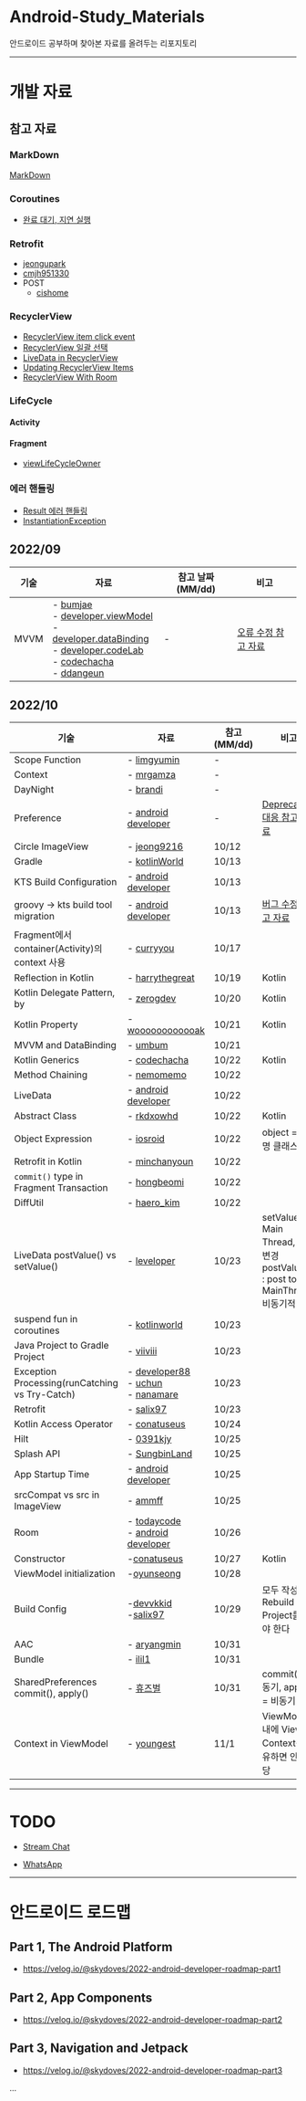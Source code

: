# Android-Study_Materials
안드로이드 공부하며 찾아본 자료를 올려두는 리포지토리

---

# 개발 자료

## 참고 자료

### MarkDown
[MarkDown](https://ingu627.github.io/md/markdown_grammar/)

### Coroutines
- [완료 대기, 지연 실행](https://goni95.tistory.com/3)

### Retrofit
- [jeongupark](https://jeongupark-study-house.tistory.com/208)
- [cmjh951330](https://velog.io/@cmjh951330/restrofit2-method)
- POST
  - [cishome](https://cishome.tistory.com/137)  

### RecyclerView
- [RecyclerView item click event](https://jaeyeong951.medium.com/recyclerview%EC%9D%98-onclicklistener-%EA%B5%AC%ED%98%84-c1c4bf16e90f)
- [RecyclerView 일괄 선택](https://hwanine.github.io/android/Android-Checkbox4/)
- [LiveData in RecyclerView](https://s2choco.tistory.com/26)
- [Updating RecyclerView Items](https://todaycode.tistory.com/55)
- [RecyclerView With Room](https://todaycode.tistory.com/34)

### LifeCycle
#### Activity
#### Fragment
- [viewLifeCycleOwner](https://gift123.tistory.com/57)

### 에러 핸들링
- [Result 에러 핸들링](https://dev-repository.tistory.com/105) 
- [InstantiationException](https://lanace.github.io/articles/why-do-not-use-arguments-in-fragment/)

## 2022/09

| 기술 | 자료 | 참고 날짜(MM/dd) | 비고 |
| -- | -- | -- | -- |
| MVVM |- [bumjae](https://bumjae.tistory.com/47) <br/> - [developer.viewModel](https://developer.android.com/topic/libraries/architecture/viewmodel)<br/>- [developer.dataBinding](https://developer.android.com/topic/libraries/data-binding)<br/>- [developer.codeLab](https://developer.android.com/codelabs/android-databinding#0)<br/>- [codechacha](https://codechacha.com/ko/android-jetpack-create-viewmodel/)<br/>- [ddangeun](https://ddangeun.tistory.com/83)| - | [오류 수정 참고 자료](https://velog.io/@dustndus8/%EC%95%88%EB%93%9C%EB%A1%9C%EC%9D%B4%EB%93%9CAndroidKotlin-by-viewModels-%EC%82%AC%EC%9A%A9%ED%95%98%EA%B8%B0) |

## 2022/10

| 기술 | 자료 | 참고 (MM/dd) | 비고 |
| -- | -- | -- | -- |
| Scope Function | - [limgyumin](https://medium.com/@limgyumin/%EC%BD%94%ED%8B%80%EB%A6%B0-%EC%9D%98-apply-with-let-also-run-%EC%9D%80-%EC%96%B8%EC%A0%9C-%EC%82%AC%EC%9A%A9%ED%95%98%EB%8A%94%EA%B0%80-4a517292df29) | - | |
| Context | - [mrgamza](https://mrgamza.tistory.com/197) | - | |
| DayNight | - [brandi](https://labs.brandi.co.kr/2019/12/19/kimby.html#h5) | - | |
| Preference | - [android developer](https://developer.android.com/guide/topics/ui/settings/customize-your-settings?hl=ko)| - | [Deprecated 대응 참고 자료](https://dongdonghello.tistory.com/11) |
| Circle ImageView | - [jeong9216](https://jeong9216.tistory.com/9) | 10/12 | |
| Gradle | - [kotlinWorld](https://kotlinworld.com/311) | 10/13 | |
| KTS Build Configuration | - [android developer](https://developer.android.com/studio/build/migrate-to-kts?hl=ko) | 10/13 | |
| groovy -> kts build tool migration | - [android developer](https://developer.android.com/studio/build/migrate-to-kts?hl=ko) | 10/13 | [버그 수정 참고 자료](https://yjyoon-dev.github.io/android/2022/07/01/android-06/) |
| Fragment에서 container(Activity)의 context 사용 | - [curryyou](https://curryyou.tistory.com/m/386) | 10/17 | |
| Reflection in Kotlin | - [harrythegreat](https://medium.com/harrythegreat/%EC%BD%94%ED%8B%80%EB%A6%B0%EC%9D%98-%EB%8D%94%EB%B8%94%EC%BD%9C%EB%A1%A0-%EC%B0%B8%EC%A1%B0-73ff25484586) | 10/19 | Kotlin |
| Kotlin Delegate Pattern, by | - [zerogdev](https://zerogdev.blogspot.com/2019/06/kotlin-by.html) | 10/20 | Kotlin |
| Kotlin Property | - [woooooooooooak](https://wooooooak.github.io/kotlin/2019/05/24/property/) | 10/21 | Kotlin |
| MVVM and DataBinding | - [umbum](https://umbum.dev/915) | 10/21 | |
| Kotlin Generics | - [codechacha](https://codechacha.com/ko/generics-class-function-in-kotlin/) | 10/22 | Kotlin |
| Method Chaining | - [nemomemo](https://nemomemo.tistory.com/40) | 10/22 | |
| LiveData | - [android developer](https://developer.android.com/topic/libraries/architecture/livedata?hl=ko) | 10/22 | |
| Abstract Class | - [rkdxowhd](https://rkdxowhd98.tistory.com/23) | 10/22 | Kotlin |
| Object Expression | - [iosroid](https://iosroid.tistory.com/71) | 10/22 | object = 익명 클래스 |
| Retrofit in Kotlin | - [minchanyoun](https://minchanyoun.tistory.com/44) | 10/22 | |
| `commit()` type in Fragment Transaction | - [hongbeomi](https://medium.com/hongbeomi-dev/%EB%B2%88%EC%97%AD-%EB%8B%A4%EC%96%91%ED%95%9C-%EC%A2%85%EB%A5%98%EC%9D%98-commit-8f646697559f) | 10/22 | |
| DiffUtil | - [haero_kim](https://velog.io/@haero_kim/Android-DiffUtil-%EC%82%AC%EC%9A%A9%EB%B2%95-%EC%95%8C%EC%95%84%EB%B3%B4%EA%B8%B0) | 10/22 | |
| LiveData postValue() vs setValue() | - [leveloper](https://leveloper.tistory.com/179) | 10/23 | setValue() : Main Thread, 즉각 변경<br/>postValue() : post to MainThread, 비동기적 변경 |
| suspend fun in coroutines | - [kotlinworld](https://kotlinworld.com/144) | 10/23 | |
| Java Project to Gradle Project | - [viiviii](https://velog.io/@viiviii/IntelliJ-Java-%ED%94%84%EB%A1%9C%EC%A0%9D%ED%8A%B8%EB%A5%BC-Gradle-%ED%94%84%EB%A1%9C%EC%A0%9D%ED%8A%B8%EB%A1%9C-%EB%B0%94%EA%BE%B8%EA%B8%B0) | 10/23 | |
| Exception Processing(runCatching vs Try-Catch) |- [developer88](https://developer88.tistory.com/257)<br/>- [uchun](https://uchun.dev/runCatching%EC%9D%84-%EC%9D%B4%EC%9A%A9%ED%95%9C-kotlin%EC%97%90%EC%84%9C-exception%EC%B2%98%EB%A6%AC-%EB%B0%A9%EB%B2%95/)<br/>- [nanamare](https://nanamare.tistory.com/204)| 10/23 | |
| Retrofit | - [salix97](https://salix97.tistory.com/204) | 10/23 | |
| Kotlin Access Operator | - [conatuseus](https://velog.io/@conatuseus/Kotlin-%ED%82%A4%EC%9B%8C%EB%93%9C-%EC%A0%95%EB%A6%AC-open-internal-companion-data-class-%EC%9E%91%EC%84%B1%EC%A4%91) | 10/24 | |
| Hilt | - [0391kjy](https://0391kjy.tistory.com/55) | 10/25 | |
| Splash API | - [SungbinLand](https://sungbin.land/%EC%95%88%EB%93%9C%EB%A1%9C%EC%9D%B4%EB%93%9C12-%EC%8A%A4%ED%94%8C%EB%9E%98%EC%8B%9C-%EB%8C%80%EC%9D%91%ED%95%98%EA%B8%B0-1729f69dc33f) | 10/25 | |
| App Startup Time | - [android developer](https://developer.android.com/topic/performance/vitals/launch-time) | 10/25 | |
| srcCompat vs src in ImageView | - [ammff](https://ammff.tistory.com/100) | 10/25 | |
| Room | - [todaycode](https://todaycode.tistory.com/39)<br/>- [android developer](https://developer.android.com/codelabs/android-room-with-a-view-kotlin?hl=ko#7) | 10/26 | |
| Constructor | -[conatuseus](https://velog.io/@conatuseus/Kotlin-%EC%83%9D%EC%84%B1%EC%9E%90-%EB%BF%8C%EC%8B%9C%EA%B8%B0) | 10/27 | Kotlin |
| ViewModel initialization | -[oyunseong](https://velog.io/@oyunseong/Android-ViewModel-%EC%B4%88%EA%B8%B0%ED%99%94-%EB%B0%A9%EB%B2%95) | 10/28 | |
| Build Config | -[devvkkid](https://devvkkid.tistory.com/201)<br/>-[salix97](https://salix97.tistory.com/236) | 10/29 | 모두 작성하고 Rebuild Project를 해야 한다 |
| AAC | - [aryangmin](https://medium.com/@maryangmin/android-architecture-components-%EC%86%8C%EA%B0%9C-1-8e04491be1f6) | 10/31 | |
| Bundle | - [ilil1](https://velog.io/@ilil1/%EA%B0%9C%EB%85%90-%EC%95%88%EB%93%9C%EB%A1%9C%EC%9D%B4%EB%93%9C-Bundle%EB%A1%9C-Data-%EC%A0%84%EB%8B%AC) | 10/31 | |
| SharedPreferences commit(), apply() | - [휴즈벌](https://m.blog.naver.com/PostView.naver?isHttpsRedirect=true&blogId=wonjinho81&logNo=220389672520) | 10/31 |  commit() = 동기, apply() = 비동기 |
| Context in ViewModel | - [youngest](https://youngest-programming.tistory.com/327) | 11/1 | ViewModel 내에 View의 Context를 보유하면 안됩니당 |


---

# TODO

- [Stream Chat](https://velog.io/@skydoves/android-chat-tutorial-stream-chat-sdk)

- [WhatsApp](https://velog.io/@skydoves/build-whatsapp-clone)


---

# 안드로이드 로드맵

## Part 1, The Android Platform
- https://velog.io/@skydoves/2022-android-developer-roadmap-part1

## Part 2, App Components
- https://velog.io/@skydoves/2022-android-developer-roadmap-part2

## Part 3, Navigation and Jetpack
- https://velog.io/@skydoves/2022-android-developer-roadmap-part3

...
